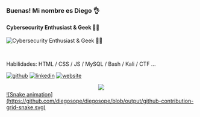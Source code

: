 ### Buenas! Mi nombre es Diego 👌
#### Cybersecurity Enthusiast & Geek 👨‍💻
![Cybersecurity Enthusiast & Geek 👨‍💻](https://w.wallhaven.cc/full/yj/wallhaven-yjvppx.jpg)

‍

Habilidades: HTML / CSS /  JS / MySQL / Bash / Kali / CTF ...



[<img src='https://img.shields.io/badge/GitHub-100000?style=for-the-badge&logo=github&logoColor=white' alt='github' height='40'>](https://github.com/diegosope)  [<img src='https://img.shields.io/badge/LinkedIn-0077B5?style=for-the-badge&logo=linkedin&logoColor=white' alt='linkedin' height='40'>](https://www.linkedin.com/in/diego-sg/)  [<img src='https://img.shields.io/website-up-down-green-red/http/monip.org.svg' alt='website' height='40'>](https://minibio-diegosg.vercel.app/)  

<div align="center">
  <a href="https://github.com/diegosope">
  <img height="180em" src="https://github-readme-stats.vercel.app/api/top-langs/?username=diegosope&layout=compact&langs_count=7&theme=blue-green"/>
</div>
  ![Snake animation](https://github.com/diegosope/diegosope/blob/output/github-contribution-grid-snake.svg)
